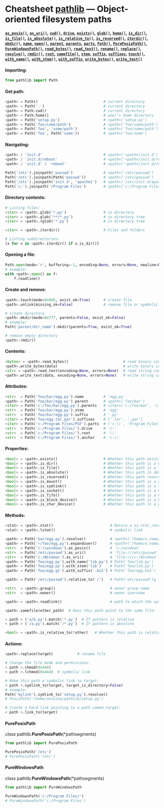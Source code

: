 # Cheatsheet [pathlib](https://docs.python.org/3/library/pathlib.html) — Object-oriented filesystem paths

**[`as_posix()`](#path-as_posix)**__,__
**[`as_uri()`](#path-as_uri)**__,__
**[`cwd()`](#get-path)**__,__
**[`drive`](#other)**__,__
**[`exists()`](#path-properties)**__,__
**[`glob()`](#listing-files)**__,__
**[`home()`](#get-path)**__,__
**[`is_dir()`](#path-properties)**__,__
**[`is_file()`](#path-properties)**__,__
**[`is_absolute()`](#path-properties)**__,__
**[`is_relative_to()`](#path-properties)**__,__
**[`is_reserved()`](#path-properties)**__,__
**[`iterdir()`](#directory-contents)**__,__
**[`mkdir()`](#create-a-new-directory)**__,__
**[`name`](#path-name)**__,__
**[`open()`](#opening-a-file)**__,__
**[`parent`](#path-parent)**__,__
**[`parents`](#path-parents)**__,__
**[`parts`](#other)**__,__
**[`Path()`](#get-path)**__,__
**[`PurePosixPath()`](#pureposixpath)**__,__
**[`PureWindowsPath()`](#purewindowspath)**__,__
**[`read_bytes()`](#contents)**__,__
**[`read_text()`](#contents)**__,__
**[`rename()`](#rename)**__,__
**[`replace()`](#rename)**__,__
**[`resolve()`](#make-the-path-absolute)**__,__
**[`rmdir()`](#remove-empty-directory)**__,__
**[`root`](#other)**__,__
**[`samefile()`](#other)**__,__
**[`stem`](#path-stem)**__,__
**[`suffix`](#path-suffix)**__,__
**[`suffixes`](#path-suffixes)**__,__
**[`touch()`](#other)**__,__
**[`with_name()`](#path-with_namename)**__,__
**[`with_stem()`](#path-with_stemstem)**__,__
**[`with_suffix`](#path-with_suffixsuffix)**__,__
**[`write_bytes()`](#contents)**__,__
**[`write_text()`](#contents)**

#### Importing:
```python
from pathlib import Path
```

#### Get path:
```python
<path> = Path()                              # current directory
<path> = Path('.')                           # current directory
<path> = Path.cwd()                          # current directory
<path> = Path.home()                         # user’s home directory
<path> = Path('setup.py')                    # <path>('setup.py')
<path> = Path('foo/some/path')               # <path>('foo/some/path')
<path> = Path('foo', 'some/path')            # <path>('foo/some/path')
<path> = Path('foo', Path('some'))           # <path>('foo/some')
```

#### Navigating:
```python
<path> / 'init.d'                            # <path>('<path>/init.d')
<path> / 'init.d/reboot'                     # <path>('<path>/init.d/reboot')
<path> / 'init.d' / 'reboot'                 # <path>('<path>/init.d/reboot')

Path('/etc').joinpath('passwd')              # <path>('/etc/passwd')
Path('/etc').joinpath(Path('passwd'))        # <path>('/etc/passwd')
Path('/etc').joinpath('init.d', 'apache2')   # <path>('/etc/init.d/apache2')
Path('c:').joinpath('/Program Files')        # <path>('c:/Program Files')
```

#### Directory contents:
```python
# Listing files:
<iter> = <path>.glob('*.py')                 # in directory
<iter> = <path>.glob('**/*.py')              # in directory tree
<iter> = <path>.rglob('*.py')                # in directory tree

<iter> = <path>.iterdir()                    # Files and folders

# Listing subdirectories:
[x for x in <path>.iterdir() if x.is_dir()]
```

#### Opening a file:
```python
Path.open(mode='r', buffering=-1, encoding=None, errors=None, newline=None)
# example:
with <path>.open() as f:
    f.readline()
```

#### Create and remove:
```python
<path>.touch(mode=0o666, exist_ok=True)      # create file
<path>.unlink(missing_ok=False)              # remove file or symbolic link

# create directory
<path>.mkdir(mode=0o777, parents=False, exist_ok=False)
# example:
Path('parent/dir_name').mkdir(parents=True, exist_ok=True)

# remove empty directory
<path>.rmdir()
```

#### Contents:
```python
<bytes> = <path>.read_bytes()                         # read binary contents
<path>.write_bytes(data)                              # write binary contents
<str> = <path>.read_text(encoding=None, errors=None)  # read string contents
<path>.write_text(data, encoding=None, errors=None)   # write string contents
```

#### Attributes:
```python
<str>  = Path('foo/bar/egg.py').name         # 'egg.py'
<path> = Path('foo/bar/egg.py').parent       # <path>('foo/bar')
<iter> = Path('c:/foo/bar/egg.py').parents   # <iter>('c:/foo/bar', 'c:/foo', 'c:/')
<str>  = Path('foo/bar/egg.py').stem         # 'egg'
<str>  = Path('foo/bar/egg.py').suffix       # '.py'
<iter> = Path('foo/egg.tar.gar').suffixes    # ['.tar', '.gar']
<iter> = Path('c:/Program Files/PSF').parts  # ('c:\\', 'Program Files', 'PSF')
<str>  = Path('c:/Program Files/').drive     # 'c:'
<str>  = Path('c:/Program Files/').root      # '\\'
<str>  = Path('c:/Program Files/').anchor    # 'c:\\'
```

#### Properties:
```python
<bool> = <path>.exists()                     # Whether this path exists
<bool> = <path>.is_dir()                     # Whether this path is a directory
<bool> = <path>.is_file()                    # Whether this path is a file
<bool> = <path>.is_absolute()                # Whether this path is absolute
<bool> = <path>.is_reserved()                # Whether this path reserved
<bool> = <path>.is_mount()                   # Whether this path is a mount point
<bool> = <path>.is_symlink()                 # Whether this path is a symbolic link
<bool> = <path>.is_socket()                  # Whether this path is a Unix socket
<bool> = <path>.is_fifo()                    # Whether this path is a FIFO
<bool> = <path>.is_block_device()            # Whether this path is a block device
<bool> = <path>.is_char_device()             # Whether this path is a character device
```

#### Methods:
```python
<stat> = <path>.stat()                          # Return a os.stat_result object
<stat> = <path>.lstat()                         # symbolic link

<path> = Path('bar/egg.py').resolve()           # <path>('/home/u_name/foo/bar/egg.py')
<path> = Path('~/foo/egg.py').expanduser()      # <path>('/home/u_name/foo/egg.py')
<str>  = Path('c:\\windows').as_posix()         # 'c:/windows'
<str>  = Path('/etc/passwd').as_uri()           # 'file:///etc/passwd'
<str>  = Path('c:/Windows').as_uri()            # 'file:///c:/Windows'
<path> = Path('foo/egg.py').with_name('lib.py') # Path('foo/lib.py')
<path> = Path('foo/egg.py').with_stem('lib')    # Path('foo/lib.py')
<path> = Path('foo/egg.gz').with_suffix('.bz2') # Path('foo/egg.bz2')

<path> = Path('/etc/passwd').relative_to('/')   # Path('etc/passwd')g

<str>  = <path>.group()                         # owner group name
<str>  = <path>.owner()                         # owner username

<path> = <path>.readlink()                      # path to which the symbolic link points

<path>.samefile(other_path)  # Does this path point to the same file:

< path > ('a/b.py').match('*.py')  # If pattern is relative
< path > ('/a.py').match('/*.py')  # If pattern is absolute

<bool> = <path>.is_relative_to(*other)   # Whether this path is relative to another path
```

#### Actions:
```python
<path>.replace(target)           # rename file

# Change the file mode and permissions:
< path >.chmod(0o444)
< path >.lchmod(0o444)  # symbolic link

# Make this path a symbolic link to target:
< path >.symlink_to(target, target_is_directory=False)
# example:
Path('mylink').symlink_to('setup.py').resolve()
# PosixPath('/home/antoine/pathlib/setup.py')

# Create a hard link pointing to a path named target:
< path >.link_to(target)
```

#### PurePosixPath
*class* pathlib.**PurePosixPath**(*pathsegments)
```python
from pathlib import PurePosixPath

PurePosixPath('/etc')
# PurePosixPath('/etc')
```

#### PureWindowsPath
*class* pathlib.**PureWindowsPath**(*pathsegments)

```python
from pathlib import PureWindowsPath

PureWindowsPath('c:/Program Files/')
# PureWindowsPath('c:/Program Files')
```
